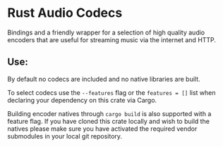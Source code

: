 # Rust Audio Codecs

Bindings and a friendly wrapper for a selection of high quality audio
encoders that are useful for streaming music via the internet and HTTP.

## Use:

By default no codecs are included and no native libraries are built.

To select codecs use the `--features` flag or the `features = []`
list when declaring your dependency on this crate via Cargo.

Building encoder natives through `cargo build` is also supported
with a feature flag. If you have cloned this crate locally and
wish to build the natives please make sure you have activated the
required vendor submodules in your local git repository.
